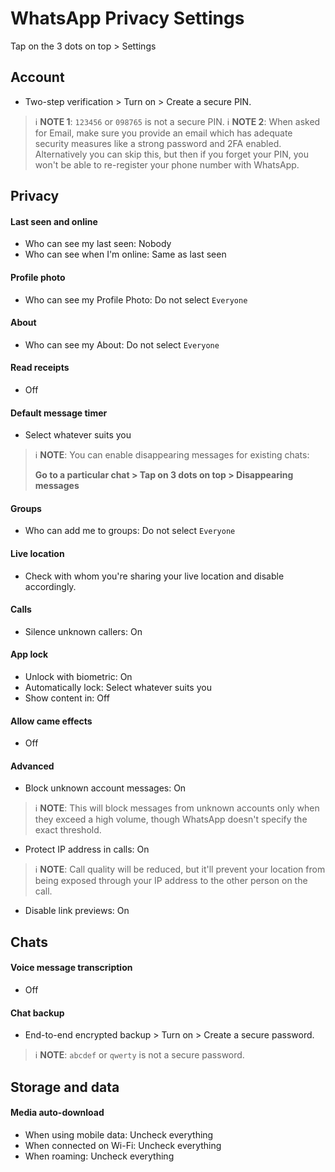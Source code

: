 # WhatsApp Privacy Settings

Tap on the 3 dots on top > Settings



## Account
- Two-step verification > Turn on > Create a secure PIN.

> :information_source: **NOTE 1**: `123456` or `098765` is not a secure PIN.
> :information_source: **NOTE 2**: When asked for Email, make sure you provide an email which has adequate security measures like a strong password and 2FA enabled. Alternatively you can skip this, but then if you forget your PIN, you won't be able to re-register your phone number with WhatsApp.



## Privacy

#### Last seen and online
- Who can see my last seen: Nobody
- Who can see when I'm online: Same as last seen

#### Profile photo
- Who can see my Profile Photo: Do not select `Everyone`

#### About
- Who can see my About: Do not select `Everyone`

#### Read receipts
- Off

#### Default message timer
- Select whatever suits you

> :information_source: **NOTE**: You can enable disappearing messages for existing chats:
>
> **Go to a particular chat > Tap on 3 dots on top > Disappearing messages**

#### Groups
- Who can add me to groups: Do not select `Everyone`

#### Live location
- Check with whom you're sharing your live location and disable accordingly.

#### Calls
- Silence unknown callers: On

#### App lock
- Unlock with biometric: On
- Automatically lock: Select whatever suits you
- Show content in: Off

#### Allow came effects
- Off

#### Advanced
- Block unknown account messages: On

> :information_source: **NOTE**: This will block messages from unknown accounts only when they exceed a high volume, though WhatsApp doesn't specify the exact threshold.

- Protect IP address in calls: On

> :information_source: **NOTE**: Call quality will be reduced, but it'll prevent your location from being exposed through your IP address to the other person on the call.

- Disable link previews: On



## Chats

#### Voice message transcription
- Off

#### Chat backup
- End-to-end encrypted backup > Turn on > Create a secure password.

> :information_source: **NOTE**: `abcdef` or `qwerty` is not a secure password.



## Storage and data

#### Media auto-download
- When using mobile data: Uncheck everything
- When connected on Wi-Fi: Uncheck everything
- When roaming: Uncheck everything
